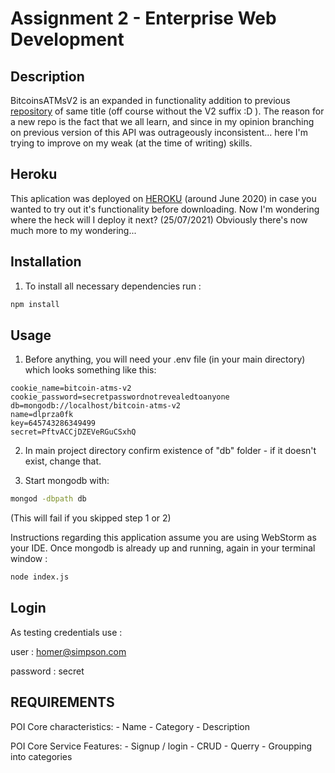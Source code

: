 # Assignment 2 - Enterprise Web Development

## Description

BitcoinsATMsV2 is an expanded in functionality addition to previous [repository](https://github.com/c4rt0/BitcoinATMs) of same title (off course without the V2 suffix :D ). 
The reason for a new repo is the fact that we all learn, and since in my opinion branching on previous version of this API was outrageously inconsistent... here I'm trying to improve on my weak (at the time of writing) skills.


## Heroku

This aplication was deployed on [HEROKU](https://bitcoin4tms.herokuapp.com/) (around June 2020) in case you wanted to try out it's functionality before downloading.
Now I'm wondering where the heck will I deploy it next? (25/07/2021)
Obviously there's now much more to my wondering...

## Installation

1. To install all necessary dependencies run :

```bash
npm install
```

## Usage
1. Before anything, you will need your .env file (in your main directory) which looks something like this:
```.dotenv
cookie_name=bitcoin-atms-v2
cookie_password=secretpasswordnotrevealedtoanyone
db=mongodb://localhost/bitcoin-atms-v2
name=dlprza0fk
key=645743286349499
secret=PftvACCjDZEVeRGuCSxhQ
```

2. In main project directory confirm existence of "db" folder - if it doesn't exist, change that.

3. Start mongodb with:

```bash
mongod -dbpath db
```

(This will fail if you skipped step 1 or 2)

Instructions regarding this application assume you are using WebStorm as your IDE.
Once mongodb is already up and running, again in your terminal window :
```bash
node index.js
```

## Login

As testing credentials use :

user : homer@simpson.com

password : secret


## REQUIREMENTS

POI Core characteristics:
	- Name
	- Category
	- Description

POI Core Service Features:
	- Signup / login
	- CRUD
	- Querry
	- Groupping into categories
